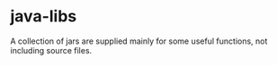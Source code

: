 # java-libs
A collection of jars are supplied mainly for some useful functions, not including source files.

